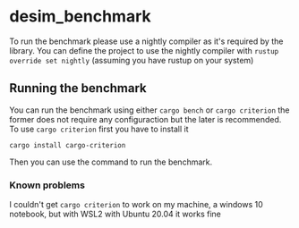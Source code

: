 # desim_benchmark

To run the benchmark please use a nightly compiler as it's required by the library.
You can define the project to use the nightly compiler with `rustup override set nightly` (assuming you have rustup on your system)

## Running the benchmark
You can run the benchmark using either `cargo bench` or `cargo criterion` the former does not require any configuraction but the later is recommended. To use `cargo criterion` first you have to install it
```
cargo install cargo-criterion
```
Then you can use the command to run the benchmark.

### Known problems
I couldn't get `cargo criterion` to work on my machine, a windows 10 notebook, but with WSL2 with Ubuntu 20.04 it works fine
